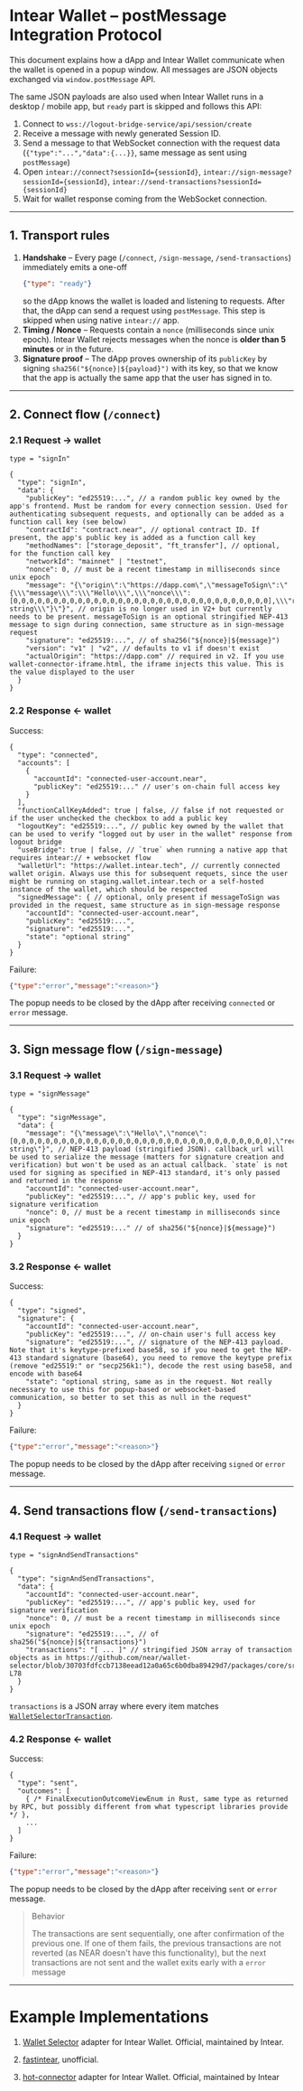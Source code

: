 # Intear Wallet – postMessage Integration Protocol

This document explains how a dApp and Intear Wallet communicate when the wallet is opened in a popup window.  All messages are JSON objects exchanged via `window.postMessage` API.

The same JSON payloads are also used when Intear Wallet runs in a desktop / mobile app, but `ready` part is skipped and follows this API:
1. Connect to `wss://logout-bridge-service/api/session/create`
2. Receive a message with newly generated Session ID.
3. Send a message to that WebSocket connection with the request data (`{"type":"...","data":{...}}`, same message as sent using `postMessage`)
4. Open `intear://connect?sessionId={sessionId}`, `intear://sign-message?sessionId={sessionId}`, `intear://send-transactions?sessionId={sessionId}`
5. Wait for wallet response coming from the WebSocket connection.

---

## 1. Transport rules

1. **Handshake** – Every page (`/connect`, `/sign-message`, `/send-transactions`)
   immediately emits a one-off
   ```json
   {"type": "ready"}
   ```
   so the dApp knows the wallet is loaded and listening to requests. After that,
   the dApp can send a request using `postMessage`. This step is skipped when using
   native `intear://` app.
2. **Timing / Nonce** – Requests contain a `nonce` (milliseconds since unix epoch).
   Intear Wallet rejects messages when the nonce is **older than 5 minutes** or in
   the future.
3. **Signature proof** – The dApp proves ownership of its `publicKey` by signing
   `sha256("${nonce}|${payload}")` with its key, so that we know that the app is
   actually the same app that the user has signed in to.

---

## 2. Connect flow (`/connect`)

### 2.1  Request → wallet

`type = "signIn"`
```jsonc
{
  "type": "signIn",
  "data": {
    "publicKey": "ed25519:...", // a random public key owned by the app's frontend. Must be random for every connection session. Used for authenticating subsequent requests, and optionally can be added as a function call key (see below)
    "contractId": "contract.near", // optional contract ID. If present, the app's public key is added as a function call key
    "methodNames": ["storage_deposit", "ft_transfer"], // optional, for the function call key
    "networkId": "mainnet" | "testnet",
    "nonce": 0, // must be a recent timestamp in milliseconds since unix epoch
    "message": "{\"origin\":\"https://dapp.com\",\"messageToSign\":\"{\\\"message\\\":\\\"Hello\\\",\\\"nonce\\\":[0,0,0,0,0,0,0,0,0,0,0,0,0,0,0,0,0,0,0,0,0,0,0,0,0,0,0,0,0,0,0,0],\\\"recipient\\\":\\\"app.near\\\",\\\"callback_url\\\":null,\\\"state\\\":\\\"optional string\\\"}\"}", // origin is no longer used in V2+ but currently needs to be present. messageToSign is an optional stringified NEP-413 message to sign during connection, same structure as in sign-message request
    "signature": "ed25519:...", // of sha256("${nonce}|${message}")
    "version": "v1" | "v2", // defaults to v1 if doesn't exist
    "actualOrigin": "https://dapp.com" // required in v2. If you use wallet-connector-iframe.html, the iframe injects this value. This is the value displayed to the user
  }
}
```

### 2.2  Response ← wallet

Success:
```jsonc
{
  "type": "connected",
  "accounts": [
    {
      "accountId": "connected-user-account.near",
      "publicKey": "ed25519:..." // user's on-chain full access key
    }
  ],
  "functionCallKeyAdded": true | false, // false if not requested or if the user unchecked the checkbox to add a public key
  "logoutKey": "ed25519:...", // public key owned by the wallet that can be used to verify "logged out by user in the wallet" response from logout bridge
  "useBridge": true | false, // `true` when running a native app that requires intear:// + websocket flow
  "walletUrl": "https://wallet.intear.tech", // currently connected wallet origin. Always use this for subsequent requets, since the user might be running on staging.wallet.intear.tech or a self-hosted instance of the wallet, which should be respected
  "signedMessage": { // optional, only present if messageToSign was provided in the request, same structure as in sign-message response
    "accountId": "connected-user-account.near",
    "publicKey": "ed25519:...",
    "signature": "ed25519:...",
    "state": "optional string"
  }
}
```

Failure:
```json
{"type":"error","message":"<reason>"}
```

The popup needs to be closed by the dApp after receiving `connected` or `error` message.

---

## 3. Sign message flow (`/sign-message`)

### 3.1  Request → wallet

`type = "signMessage"`
```jsonc
{
  "type": "signMessage",
  "data": {
    "message": "{\"message\":\"Hello\",\"nonce\":[0,0,0,0,0,0,0,0,0,0,0,0,0,0,0,0,0,0,0,0,0,0,0,0,0,0,0,0,0,0,0,0],\"recipient\":\"app.near\",\"callback_url\":null,\"state\":\"optional string\"}", // NEP-413 payload (stringified JSON). callback_url will be used to serialize the message (matters for signature creation and verification) but won't be used as an actual callback. `state` is not used for signing as specified in NEP-413 standard, it's only passed and returned in the response
    "accountId": "connected-user-account.near",
    "publicKey": "ed25519:...", // app's public key, used for signature verification
    "nonce": 0, // must be a recent timestamp in milliseconds since unix epoch
    "signature": "ed25519:..." // of sha256("${nonce}|${message}")
  }
}
```

### 3.2  Response ← wallet

Success:
```jsonc
{
  "type": "signed",
  "signature": {
    "accountId": "connected-user-account.near",
    "publicKey": "ed25519:...", // on-chain user's full access key
    "signature": "ed25519:...", // signature of the NEP-413 payload. Note that it's keytype-prefixed base58, so if you need to get the NEP-413 standard signature (base64), you need to remove the keytype prefix (remove "ed25519:" or "secp256k1:"), decode the rest using base58, and encode with base64
    "state": "optional string, same as in the request. Not really necessary to use this for popup-based or websocket-based communication, so better to set this as null in the request"
  }
}
```

Failure:
```json
{"type":"error","message":"<reason>"}
```

The popup needs to be closed by the dApp after receiving `signed` or `error` message.

---

## 4. Send transactions flow (`/send-transactions`)

### 4.1  Request → wallet

`type = "signAndSendTransactions"`
```jsonc
{
  "type": "signAndSendTransactions",
  "data": {
    "accountId": "connected-user-account.near",
    "publicKey": "ed25519:...", // app's public key, used for signature verification
    "nonce": 0, // must be a recent timestamp in milliseconds since unix epoch
    "signature": "ed25519:...", // of sha256("${nonce}|${transactions}")
    "transactions": "[ ... ]" // stringified JSON array of transaction objects as in https://github.com/near/wallet-selector/blob/30703fdfccb7138eead12a0a65c6b0dba89429d7/packages/core/src/lib/wallet/transactions.types.ts#L1-L78
  }
}
```

`transactions` is a JSON array where every item matches
[`WalletSelectorTransaction`](./web/src/utils.rs).

### 4.2  Response ← wallet

Success:
```jsonc
{
  "type": "sent",
  "outcomes": [
    { /* FinalExecutionOutcomeViewEnum in Rust, same type as returned by RPC, but possibly different from what typescript libraries provide */ },
    ...
  ]
}
```

Failure:
```json
{"type":"error","message":"<reason>"}
```

The popup needs to be closed by the dApp after receiving `sent` or `error` message.

> Behavior
> 
> The transactions are sent sequentially, one after confirmation of the previous one. If one of them fails, the previous transactions are not reverted (as NEAR doesn't have this functionality), but the next transactions are not sent and the wallet exits early with a `error` message

---

# Example Implementations

1. [Wallet Selector](https://github.com/near/wallet-selector/tree/30703fdfccb7138eead12a0a65c6b0dba89429d7/packages/intear-wallet) adapter for Intear Wallet. Official, maintained by Intear.

2. [fastintear](https://github.com/elliotBraem/fastintear), unofficial.

3. [hot-connector](./web/src/js/near-selector.js) adapter for Intear Wallet. Official, maintained by Intear
